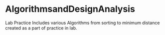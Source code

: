 # AlgorithmsandDesignAnalysis
Lab Practice
Includes various Algorithms from sorting to minimum distance created as a part of practice in lab.
